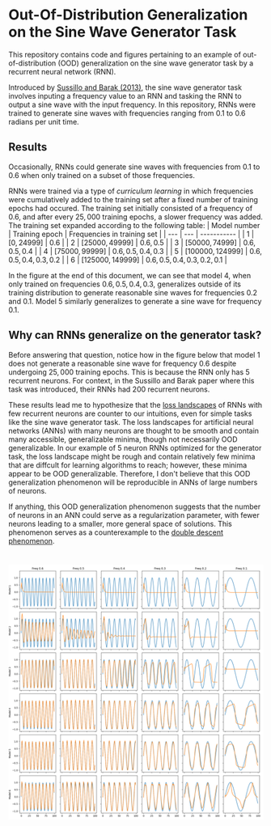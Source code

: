 # Out-Of-Distribution Generalization on the Sine Wave Generator Task
This repository contains code and figures pertaining to an example of out-of-distribution (OOD) generalization on the sine wave generator task by a recurrent neural network (RNN). 

Introduced by [Sussillo and Barak (2013)](https://doi-org.libproxy.mit.edu/10.1162/NECO_a_00409), the sine wave generator task involves inputing a frequency value to an RNN and tasking the RNN to output a sine wave with the input frequency. In this repository, RNNs were trained to generate sine waves with frequencies ranging from $0.1$ to $0.6$ radians per unit time.

## Results
Occasionally, RNNs could generate sine waves with frequencies from $0.1$ to $0.6$ when only trained on a subset of those frequencies. 

RNNs were trained via a type of _curriculum learning_ in which frequencies were cumulatively added to the training set after a fixed number of training epochs had occured. The training set initially consisted of a frequency of $0.6$, and after every $25,000$ training epochs, a slower frequency was added. The training set expanded according to the following table:
| Model number | Training epoch | Frequencies in training set |
| --- | --- | ----------- |
| 1 | $[0,24999]$ | $0.6$ |
| 2 | $[25000,49999]$ | $0.6,0.5$ |
| 3 | $[50000,74999]$ | $0.6,0.5,0.4$ |
| 4 | $[75000,99999]$ | $0.6,0.5,0.4,0.3$ |
| 5 | $[100000,124999]$ | $0.6,0.5,0.4,0.3,0.2$ |
| 6 | $[125000,149999]$ | $0.6,0.5,0.4,0.3,0.2,0.1$ |

In the figure at the end of this document, we can see that model 4, when only trained on frequencies $0.6,0.5,0.4,0.3$, generalizes outside of its training distribution to generate reasonable sine waves for frequencies $0.2$ and $0.1$. Model 5 similarly generalizes to generate a sine wave for frequency $0.1$.

## Why can RNNs generalize on the generator task?
Before answering that question, notice how in the figure below that model 1 does not generate a reasonable sine wave for frequency $0.6$ despite undergoing $25,000$ training epochs. This is because the RNN only has $5$ recurrent neurons. For context, in the Sussillo and Barak paper where this task was introduced, their RNNs had $200$ recurrent neurons.

These results lead me to hypothesize that the [loss landscapes](https://openreview.net/forum?id=QC10RmRbZy9) of RNNs with few recurrent neurons are counter to our intuitions, even for simple tasks like the sine wave generator task. The loss landscapes for artificial neural networks (ANNs) with many neurons are thought to be smooth and contain many accessible, generalizable minima, though not necessarily OOD generalizable. In our example of 5 neuron RNNs optimized for the generator task, the loss landscape might be rough and contain relatively few minima that are diffcult for learning algorithms to reach; however, these minima appear to be OOD generalizable. Therefore, I don't believe that this OOD generalization phenomenon will be reproducible in ANNs of large numbers of neurons.

If anything, this OOD generalization phenomenon suggests that the number of neurons in an ANN could serve as a regularization parameter, with fewer neurons leading to a smaller, more general space of solutions. This phenomenon serves as a counterexample to the [double descent phenomenon](https://doi.org/10.48550/arXiv.2303.14151).

# 
<div align="center">
<img src="https://github.com/keith-murray/sine-wave-generator/blob/main/results/experiment_1/task_42/summary_plot.png" alt="OOD plot"></img>
</div>
